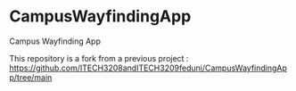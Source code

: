 # CampusWayfindingApp
Campus Wayfinding App

This repository is a fork from a previous project : 
https://github.com/ITECH3208andITECH3209feduni/CampusWayfindingApp/tree/main


